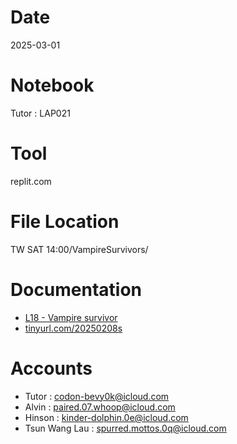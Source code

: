 # Date
2025-03-01

# Notebook
Tutor : LAP021

# Tool
replit.com

# File Location
TW SAT 14:00/VampireSurvivors/

# Documentation
- [L18 - Vampire survivor](https://docs.google.com/presentation/d/1zei0dHR0fZpzkVmF3AFyU8WhgyniOXyQ/edit?usp=drive_link&ouid=103823120062051076702&rtpof=true&sd=true)
- [tinyurl.com/20250208s](tinyurl.com/20250208s)

# Accounts
- Tutor : codon-bevy0k@icloud.com
- Alvin : paired.07.whoop@icloud.com
- Hinson : kinder-dolphin.0e@icloud.com
- Tsun Wang Lau : spurred.mottos.0q@icloud.com
